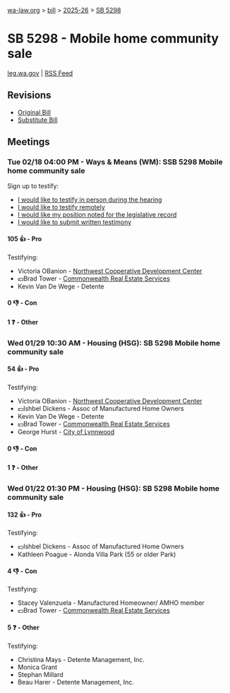 [wa-law.org](/) > [bill](/bill/) > [2025-26](/bill/2025-26/) > [SB 5298](/bill/2025-26/sb/5298/)

# SB 5298 - Mobile home community sale
[leg.wa.gov](https://app.leg.wa.gov/billsummary?BillNumber=5298&Year=2025&Initiative=false) | [RSS Feed](./rss.xml)

## Revisions
* [Original Bill](1/)
* [Substitute Bill](S/)

## Meetings
### Tue 02/18 04:00 PM - Ways & Means (WM): SSB 5298 Mobile home community sale
Sign up to testify:
* [I would like to testify in person during the hearing](https://app.leg.wa.gov/csi/Testifier/Add?chamber=House&mId=32796&aId=164415&caId=25895&tId=1)
* [I would like to testify remotely](https://app.leg.wa.gov/csi/Testifier/Add?chamber=House&mId=32796&aId=164415&caId=25895&tId=2)
* [I would like my position noted for the legislative record](https://app.leg.wa.gov/csi/Testifier/Add?chamber=House&mId=32796&aId=164415&caId=25895&tId=3)
* [I would like to submit written testimony](https://app.leg.wa.gov/csi/Testifier/Add?chamber=House&mId=32796&aId=164415&caId=25895&tId=4)

#### 105 👍 - Pro
Testifying:
* Victoria OBanion - [Northwest Cooperative Development Center](/org/northwest_cooperative_development_center/)
* 💵Brad Tower - [Commonwealth Real Estate Services](/org/commonwealth_real_estate_services/)
* Kevin Van De Wege - Detente

#### 0 👎 - Con

#### 1 ❓ - Other

### Wed 01/29 10:30 AM - Housing (HSG): SB 5298 Mobile home community sale
#### 54 👍 - Pro
Testifying:
* Victoria OBanion - [Northwest Cooperative Development Center](/org/northwest_cooperative_development_center/)
* 💵Ishbel Dickens - Assoc of Manufactured Home Owners
* Kevin Van De Wege - Detente
* 💵Brad Tower - [Commonwealth Real Estate Services](/org/commonwealth_real_estate_services/)
* George Hurst - [City of Lynnwood](/org/city_of_lynnwood/)

#### 0 👎 - Con

#### 1 ❓ - Other

### Wed 01/22 01:30 PM - Housing (HSG): SB 5298 Mobile home community sale
#### 132 👍 - Pro
Testifying:
* 💵Ishbel Dickens - Assoc of Manufactured Home Owners
* Kathleen Poague - Alonda Villa Park (55 or older Park)

#### 4 👎 - Con
Testifying:
* Stacey Valenzuela - Manufactured Homeowner/ AMHO member
* 💵Brad Tower - [Commonwealth Real Estate Services](/org/commonwealth_real_estate_services/)

#### 5 ❓ - Other
Testifying:
* Christina Mays - Detente Management, Inc.
* Monica Grant
* Stephan Millard
* Beau Harer - Detente Management, Inc.
